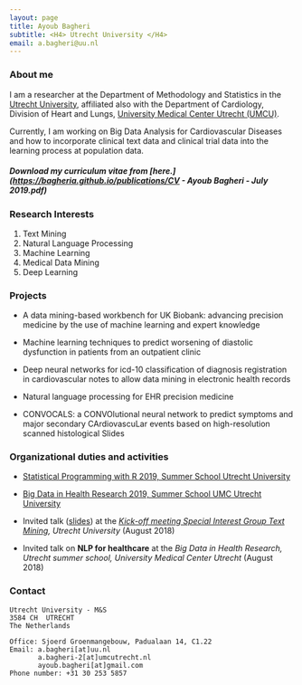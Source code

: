 ```yaml
---
layout: page
title: Ayoub Bagheri
subtitle: <H4> Utrecht University </H4>
email: a.bagheri@uu.nl
---
```


### About me

I am a researcher at the Department of Methodology and Statistics in the [Utrecht University](https://www.uu.nl/en), affiliated also with the Department of Cardiology, Division of Heart and Lungs, [University Medical Center Utrecht (UMCU)](https://www.umcutrecht.nl/en/1).

Currently, I am working on Big Data Analysis for Cardiovascular Diseases and how to incorporate clinical text data and clinical trial data into the learning process at population data.

##### Download my curriculum vitae from [here.](https://bagheria.github.io/publications/CV - Ayoub Bagheri - July 2019.pdf)

### Research Interests

1. Text Mining
2. Natural Language Processing
3. Machine Learning
4. Medical Data Mining
5. Deep Learning

### Projects
- A data mining-based workbench for UK Biobank: advancing precision medicine by the use of machine learning and expert knowledge

- Machine learning techniques to predict worsening of diastolic dysfunction in patients from an outpatient clinic

- Deep neural networks for icd-10 classification of diagnosis registration in cardiovascular notes to allow data mining in electronic health records

- Natural language processing for EHR precision medicine

- CONVOCALS: a CONVOlutional neural network to predict symptoms and major secondary CArdiovascuLar events based on high-resolution scanned histological Slides 

### Organizational duties and activities
- [Statistical Programming with R 2019, Summer School Utrecht University](https://www.gerkovink.com/R/)

- [Big Data in Health Research 2019, Summer School UMC Utrecht University](https://utrechtsummerschool.nl/courses/life-sciences/big-data-in-health-research)
 
- Invited talk ([slides](https://drive.google.com/file/d/18ZTa0fdJhzxxeX8zpyVG7aAX90V9iAJl/view?usp=sharing)) at the *[Kick-off meeting Special Interest Group Text Mining](https://www.uu.nl/en/events/kick-off-meeting-special-interest-group-text-mining), Utrecht University* (August 2018)

- Invited talk on __NLP for healthcare__ at the _Big Data in Health Research, Utrecht summer school, University Medical Center Utrecht_ (August 2018)

### Contact

```
Utrecht University - M&S
3584 CH  UTRECHT
The Netherlands

Office: Sjoerd Groenmangebouw, Padualaan 14, C1.22
Email: a.bagheri[at]uu.nl
       a.bagheri-2[at]umcutrecht.nl
       ayoub.bagheri[at]gmail.com
Phone number: +31 30 253 5857
```
